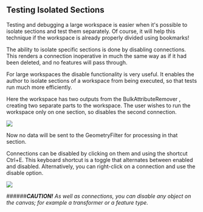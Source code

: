 ## Testing Isolated Sections ##
Testing and debugging a large workspace is easier when it's possible to isolate sections and test them separately. Of course, it will help this technique if the workspace is already properly divided using bookmarks!

The ability to isolate specific sections is done by disabling connections. This renders a connection inoperative in much the same way as if it had been deleted, and no features will pass through.

For large workspaces the disable functionality is very useful. It enables the author to isolate sections of a workspace from being executed, so that tests run much more efficiently.

Here the workspace has two outputs from the BulkAttributeRemover , creating two separate parts to the workspace. The user wishes to run the workspace only on one section, so disables the second connection.

![](https://raw.githubusercontent.com/FMEEvangelist/FME-Desktop-Basic-Training-Manual-Images/master/Img3.44.DisabledConnection.jpg)

Now no data will be sent to the GeometryFilter for processing in that section.

Connections can be disabled by clicking on them and using the shortcut Ctrl+E. This keyboard shortcut is a toggle that alternates between enabled and disabled. Alternatively, you can right-click on a connection and use the disable option.

![](https://raw.githubusercontent.com/FMEEvangelist/FME-Desktop-Basic-Training-Manual-Images/master/Img3.45.DisablingAConnection.jpg)

######***CAUTION!***
*As well as connections, you can disable any object on the canvas; for example a transformer or a feature type.*
